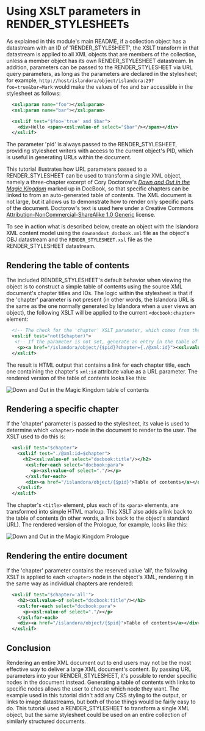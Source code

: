 # Using XSLT parameters in RENDER_STYLESHEETs

As explained in this module's main README, if a collection object has a datastream with an ID of 'RENDER_STYLESHEET', the XSLT transform in that datastream is applied to all XML objects that are members of the collection, unless a member object has its own RENDER_STYLESHEET datastream. In addition, parameters can be passed to the RENDER_STYLESHEET via URL query parameters, as long as the parameters are declared in the stylesheet; for example, `http://host/islandora/object/islandora:29?foo=true&bar=Mark` would make the values of `foo` and `bar` accessible in the stylesheet as follows:

```xml
  <xsl:param name="foo"></xsl:param>
  <xsl:param name="bar"></xsl:param>

  <xsl:if test="$foo='true' and $bar">
    <div>Hello <span><xsl:value-of select="$bar"/></span></div>
  </xsl:if>
```

The parameter 'pid' is always passed to the RENDER_STYLESHEET, providing stylesheet writers with access to the current object's PID, which is useful in generating URLs within the document.

This tutorial illustrates how URL parameters passed to a RENDER_STYLESHEET can be used to transform a single XML object, namely a three-chapter excerpt of Cory Doctorow's *[Down and Out in the Magic Kingdom](http://craphound.com/category/down/)* marked up in DocBook, so that specific chapters can be linked to from an auto-generated table of contents. The XML document is not large, but it allows us to demonstrate how to render only specific parts of the document. Doctorow's text is used here under a Creative Commons [Attribution-NonCommercial-ShareAlike 1.0 Generic](https://creativecommons.org/licenses/by-nc-sa/1.0/) license.

To see in action what is described below, create an object with the Islandora XML content model using the `downandout_docbook.xml` file as the object's OBJ datastream and the `RENDER_STYLESHEET.xsl` file as the RENDER_STYLESHEET datastream.

## Rendering the table of contents

The included RENDER_STYLESHEET's default behavior when viewing the object is to construct a simple table of contents using the source XML document's chapter titles and IDs. The logic within the stylesheet is that if the 'chapter' parameter is not present (in other words, the Islandora URL is the same as the one normally generated by Islandora when a user views an object), the following XSLT will be applied to the current `<docbook:chapter>` element:

```xml
  <!-- The check for the 'chapter' XSLT parameter, which comes from the corresponding URL query parameter. -->
  <xsl:if test="not($chapter)">
   <!-- If the parameter is not set, generate an entry in the table of contents. -->
    <p><a href="/islandora/object/{$pid}?chapter={./@xml:id}"><xsl:value-of select="docbook:title"/></a></p>
  </xsl:if>
```

The result is HTML output that contains a link for each chapter title, each one containing the chapter's `xml:id` attribute value as a URL parameter. The rendered version of the table of contents looks like this:

![Down and Out in the Magic Kingdom table of contents](https://dl.dropboxusercontent.com/u/1015702/linked_to/islandora_solution_pack_xml/parameters_toc.png)


## Rendering a specific chapter

If the 'chapter' parameter is passed to the stylesheet, its value is used to determine which `<chapter>` node in the document to render to the user. The XSLT used to do this is:

```xml
  <xsl:if test="$chapter">
    <xsl:if test="./@xml:id=$chapter">
      <h2><xsl:value-of select="docbook:title"/></h2>
       <xsl:for-each select="docbook:para">
         <p><xsl:value-of select="."/></p>
       </xsl:for-each>
       <div><a href="/islandora/object/{$pid}">Table of contents</a></div>
    </xsl:if>
  </xsl:if>
```

The chapter's `<title>` element, plus each of its `<para>` elements, are transformed into simple HTML markup. This XSLT also adds a link back to the table of contents (in other words, a link back to the object's standard URL). The rendered version of the Prologue, for example, looks like this:

![Down and Out in the Magic Kingdom Prologue](https://dl.dropboxusercontent.com/u/1015702/linked_to/islandora_solution_pack_xml/parameters_chapter.png)

## Rendering the entire document

If the 'chapter' parameter contains the reserved value 'all', the following XSLT is applied to each `<chapter>` node in the object's XML, rendering it in the same way as individual chapters are rendered:

```xml
  <xsl:if test="$chapter='all'">
    <h2><xsl:value-of select="docbook:title"/></h2>
    <xsl:for-each select="docbook:para">
      <p><xsl:value-of select="."/></p>
    </xsl:for-each>
    <div><a href="/islandora/object/{$pid}">Table of contents</a></div>
  </xsl:if>
```

## Conclusion

Rendering an entire XML document out to end users may not be the most effective way to deliver a large XML document's content. By passing URL parameters into your RENDER_STYLESHEET, it's possible to render specific nodes in the document instead. Generating a table of contents with links to specific nodes allows the user to choose which node they want. The example used in this tutorial didn't add any CSS styling to the output, or links to image datastreams, but both of those things would be fairly easy to do. This tutorial used a RENDER_STYLESHEET to transform a single XML object, but the same stylesheet could be used on an entire collection of similarly structured documents.
